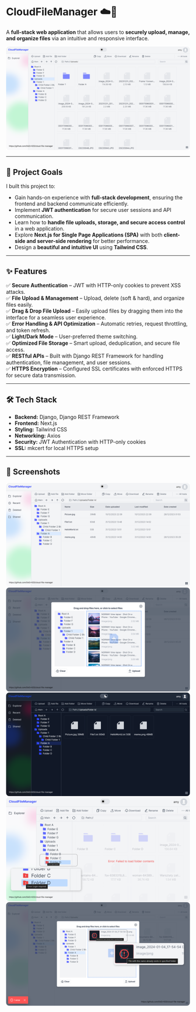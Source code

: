 # CloudFileManager ☁️📂  

A **full-stack web application** that allows users to **securely upload, manage, and organize files** via an intuitive and responsive interface.  

![app_main_view_tiles](attachments/CloudFileManager_app_main_view_tiles.png)  

---

## 🎯 **Project Goals**  

I built this project to: 
- Gain hands-on experience with **full-stack development**, ensuring the frontend and backend communicate efficiently. 
- Implement **JWT authentication** for secure user sessions and API communication. 
- Learn how to **handle file uploads, storage, and secure access control** in a web application. 
- Explore **Next.js for Single Page Applications (SPA)** with both **client-side and server-side rendering** for better performance. 
- Design a **beautiful and intuitive UI** using **Tailwind CSS**. 

---

## ✨ **Features**  

✅ **Secure Authentication** – JWT with HTTP-only cookies to prevent XSS attacks.  
✅ **File Upload & Management** – Upload, delete (soft & hard), and organize files easily.  
✅ **Drag & Drop File Upload** – Easily upload files by dragging them into the interface for a seamless user experience.  
✅ **Error Handling & API Optimization** – Automatic retries, request throttling, and token refresh.  
✅ **Light/Dark Mode** – User-preferred theme switching.  
✅ **Optimized File Storage** – Smart upload, deduplication, and secure file access.  
✅ **RESTful APIs** – Built with Django REST Framework for handling authentication, file management, and user sessions.  
✅ **HTTPS Encryption** – Configured SSL certificates with enforced HTTPS for secure data transmission.  

---

## 🛠 **Tech Stack**  

- **Backend:** Django, Django REST Framework  
- **Frontend:** Next.js  
- **Styling:** Tailwind CSS  
- **Networking:** Axios  
- **Security:** JWT Authentication with HTTP-only cookies  
- **SSL:** mkcert for local HTTPS setup  

---

## 📸 **Screenshots**  

![app_main_view_list](attachments/CloudFileManager_app_main_view_list.png)  
![app_upload_view](attachments/CloudFileManager_app_upload_view.png)  
![app_main_view_tiles_dark_mode](attachments/CloudFileManager_app_main_view_tiles_dark_mode.png)  
![app_main_view_error_cues](attachments/CloudFileManager_app_main_view_error_cues.png)  
![app_upload_view_error_cues](attachments/CloudFileManager_app_upload_view_error_cues.png)  
